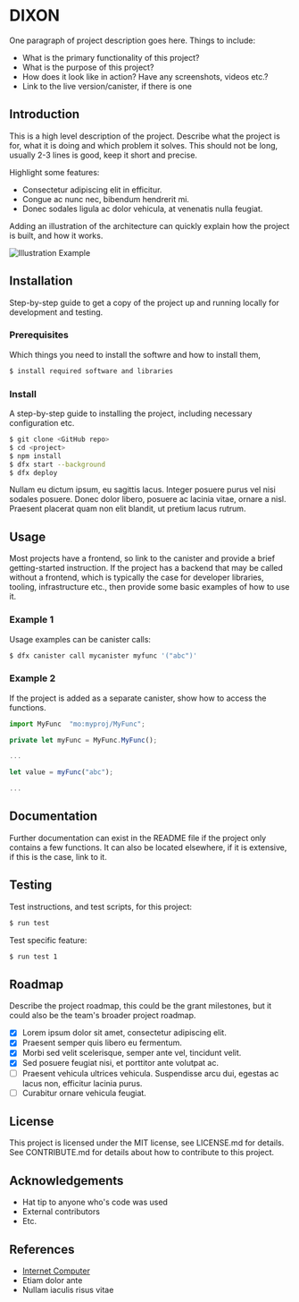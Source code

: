 # DIXON

One paragraph of project description goes here. Things to include:
- What is the primary functionality of this project?
- What is the purpose of this project?
- How does it look like in action? Have any screenshots, videos etc.?
- Link to the live version/canister, if there is one

## Introduction
This is a high level description of the project. Describe what the project is for, what it is doing and which problem it solves. This should not be long, usually 2-3 lines is good, keep it short and precise.

Highlight some features:
- Consectetur adipiscing elit in efficitur.
- Congue ac nunc nec, bibendum hendrerit mi.
- Donec sodales ligula ac dolor vehicula, at venenatis nulla feugiat.

Adding an illustration of the architecture can quickly explain how the project is built, and how it works. 

![Illustration Example](local-workflow.png)

## Installation
Step-by-step guide to get a copy of the project up and running locally for development and testing.

### Prerequisites
Which things you need to install the softwre and how to install them,

```bash
$ install required software and libraries
```

### Install
A step-by-step guide to installing the project, including necessary configuration etc.

```bash
$ git clone <GitHub repo>
$ cd <project>
$ npm install
$ dfx start --background
$ dfx deploy
```

Nullam eu dictum ipsum, eu sagittis lacus. Integer posuere purus vel nisi sodales posuere. Donec dolor libero, posuere ac lacinia vitae, ornare a nisl. Praesent placerat quam non elit blandit, ut pretium lacus rutrum.

## Usage
Most projects have a frontend, so link to the canister and provide a brief getting-started instruction. If the project has a backend that may be called without a frontend, which is typically the case for developer libraries, tooling, infrastructure etc., then provide some basic examples of how to use it. 

### Example 1
Usage examples can be canister calls:

```bash
$ dfx canister call mycanister myfunc '("abc")'
```

### Example 2
If the project is added as a separate canister, show how to access the functions.

```javascript
import MyFunc  "mo:myproj/MyFunc";  

private let myFunc = MyFunc.MyFunc();

...

let value = myFunc("abc");

...
```

## Documentation
Further documentation can exist in the README file if the project only contains a few functions. It can also be located elsewhere, if it is extensive, if this is the case, link to it.  

## Testing
Test instructions, and test scripts, for this project:

```bash
$ run test
```

Test specific feature:

```bash
$ run test 1
```

## Roadmap
Describe the project roadmap, this could be the grant milestones, but it could also be the team's broader project roadmap.

- [x] Lorem ipsum dolor sit amet, consectetur adipiscing elit.
- [x] Praesent semper quis libero eu fermentum. 
- [x] Morbi sed velit scelerisque, semper ante vel, tincidunt velit. 
- [x] Sed posuere feugiat nisi, et porttitor ante volutpat ac.
- [ ] Praesent vehicula ultrices vehicula. Suspendisse arcu dui, egestas ac lacus non, efficitur lacinia purus.
- [ ] Curabitur ornare vehicula feugiat.

## License
This project is licensed under the MIT license, see LICENSE.md for details. See CONTRIBUTE.md for details about how to contribute to this project. 

## Acknowledgements
- Hat tip to anyone who's code was used
- External contributors
- Etc.

## References
- [Internet Computer](https://internetcomputer.org)
- Etiam dolor ante
- Nullam iaculis risus vitae


